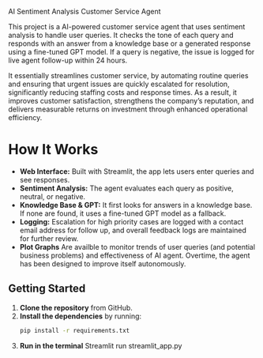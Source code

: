 AI Sentiment Analysis Customer Service Agent

This project is a AI-powered customer service agent that uses sentiment analysis to handle user queries. It checks the tone of each query and responds with an answer from a knowledge base or a generated response using a fine-tuned GPT model. If a query is negative, the issue is logged for live agent follow-up within 24 hours.

It essentially streamlines customer service, by automating routine queries and ensuring that urgent issues are quickly escalated for resolution, significantly reducing staffing costs and response times. As a result, it improves customer satisfaction, strengthens the company’s reputation, and delivers measurable returns on investment through enhanced operational efficiency.

# How It Works

- **Web Interface:** Built with Streamlit, the app lets users enter queries and see responses.
- **Sentiment Analysis:** The agent evaluates each query as positive, neutral, or negative.
- **Knowledge Base & GPT:** It first looks for answers in a knowledge base. If none are found, it uses a fine-tuned GPT model as a fallback.
- **Logging:** Escalation for high priority cases are logged with a contact email address for follow up, and overall feedback logs are maintained for further review.
- **Plot Graphs** Are availble to monitor trends of user queries (and potential business problems) and effectiveness of AI agent. Overtime, the agent has been designed to improve itself autonomously. 

## Getting Started

1. **Clone the repository** from GitHub.
2. **Install the dependencies** by running:
   ```bash
   pip install -r requirements.txt
3. **Run in the terminal** Streamlit run streamlit_app.py

